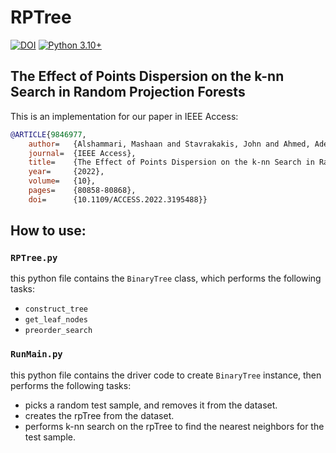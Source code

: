 # RPTree

[![DOI](http://img.shields.io/badge/doi-10.1109/ACCESS.2022.3195488-36648B.svg)](https://doi.org/10.1109/ACCESS.2022.3195488)
[![Python 3.10+](https://img.shields.io/badge/python-3.10+-blue.svg)](https://www.python.org/downloads/release/python-390/)

## 	The Effect of Points Dispersion on the k-nn Search in Random Projection Forests
This is an implementation for our paper in IEEE Access:
```bibtex
@ARTICLE{9846977,
	author=	  {Alshammari, Mashaan and Stavrakakis, John and Ahmed, Adel F. and Takatsuka, Masahiro},
	journal=  {IEEE Access}, 
	title=	  {The Effect of Points Dispersion on the k-nn Search in Random Projection Forests}, 
	year=	  {2022},
	volume=	  {10},
	pages=	  {80858-80868},
	doi=	  {10.1109/ACCESS.2022.3195488}}
```

## How to use:

### `RPTree.py`
this python file contains the `BinaryTree` class, which performs the following tasks:
- `construct_tree`
- `get_leaf_nodes`
- `preorder_search`

### `RunMain.py`
this python file contains the driver code to create `BinaryTree` instance, then performs the following tasks:
- picks a random test sample, and removes it from the dataset.
- creates the rpTree from the dataset.
- performs k-nn search on the rpTree to find the nearest neighbors for the test sample.
